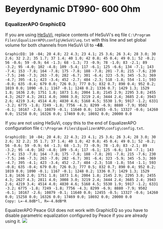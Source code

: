 # Beyerdynamic DT990- 600 Ohm
### EqualizerAPO GraphicEQ
If you are using [HeSuVi](https://sourceforge.net/projects/hesuvi/), replace contents of HeSuVi's eq file `C:\Program Files\EqualizerAPO\config\HeSuVi\eq.txt` with this line and set global volume for both channels from HeSuVi UI to **-48**.
```
GraphicEQ: 10 -84; 20 4.8; 22 4.3; 23 4.1; 25 3.6; 26 3.4; 28 3.0; 30 2.6; 32 2.2; 35 1.7; 37 1.4; 40 1.0; 42 0.8; 45 0.4; 49 0.1; 52 -0.2; 56 -0.6; 59 -0.9; 64 -1.3; 68 -1.3; 73 -0.9; 78 -1.0; 83 -2.1; 89 -3.2; 95 -4.0; 102 -4.8; 109 -5.4; 117 -6.1; 125 -6.6; 134 -7.1; 143 -7.4; 153 -7.8; 164 -7.8; 175 -7.8; 188 -7.8; 201 -7.8; 215 -7.6; 230 -7.5; 246 -7.3; 263 -7.0; 282 -6.7; 301 -6.4; 323 -5.9; 345 -5.3; 369 -4.7; 395 -4.1; 423 -3.4; 452 -2.7; 484 -2.3; 518 -1.8; 554 -1.1; 593 -0.8; 635 -0.4; 679 0.0; 726 0.3; 777 0.5; 832 0.7; 890 0.4; 952 0.2; 1019 0.0; 1090 -0.1; 1167 -0.1; 1248 0.2; 1336 0.7; 1429 1.3; 1529 1.8; 1636 2.0; 1751 1.8; 1873 1.6; 2004 1.8; 2145 2.9; 2295 3.8; 2455 4.3; 2627 4.3; 2811 4.0; 3008 3.0; 3219 2.4; 3444 2.4; 3685 2.4; 3943 2.6; 4219 3.4; 4514 4.0; 4830 4.6; 5168 4.5; 5530 1.9; 5917 -1.2; 6331 -3.2; 6775 -1.8; 7249 -1.8; 7756 -4.3; 8299 -6.9; 8880 -7.9; 9502 -6.1; 10167 -2.6; 10879 -0.1; 11640 0.0; 12455 -0.5; 13327 -0.6; 14260 0.0; 15258 0.0; 16326 0.0; 17469 0.0; 18692 0.0; 20000 0.0
```
If you are not using HeSuVi, copy this to the end of EqualizerAPO configuration file `C:\Program Files\EqualizerAPO\config\config.txt`.
```
GraphicEQ: 10 -84; 20 4.8; 22 4.3; 23 4.1; 25 3.6; 26 3.4; 28 3.0; 30 2.6; 32 2.2; 35 1.7; 37 1.4; 40 1.0; 42 0.8; 45 0.4; 49 0.1; 52 -0.2; 56 -0.6; 59 -0.9; 64 -1.3; 68 -1.3; 73 -0.9; 78 -1.0; 83 -2.1; 89 -3.2; 95 -4.0; 102 -4.8; 109 -5.4; 117 -6.1; 125 -6.6; 134 -7.1; 143 -7.4; 153 -7.8; 164 -7.8; 175 -7.8; 188 -7.8; 201 -7.8; 215 -7.6; 230 -7.5; 246 -7.3; 263 -7.0; 282 -6.7; 301 -6.4; 323 -5.9; 345 -5.3; 369 -4.7; 395 -4.1; 423 -3.4; 452 -2.7; 484 -2.3; 518 -1.8; 554 -1.1; 593 -0.8; 635 -0.4; 679 0.0; 726 0.3; 777 0.5; 832 0.7; 890 0.4; 952 0.2; 1019 0.0; 1090 -0.1; 1167 -0.1; 1248 0.2; 1336 0.7; 1429 1.3; 1529 1.8; 1636 2.0; 1751 1.8; 1873 1.6; 2004 1.8; 2145 2.9; 2295 3.8; 2455 4.3; 2627 4.3; 2811 4.0; 3008 3.0; 3219 2.4; 3444 2.4; 3685 2.4; 3943 2.6; 4219 3.4; 4514 4.0; 4830 4.6; 5168 4.5; 5530 1.9; 5917 -1.2; 6331 -3.2; 6775 -1.8; 7249 -1.8; 7756 -4.3; 8299 -6.9; 8880 -7.9; 9502 -6.1; 10167 -2.6; 10879 -0.1; 11640 0.0; 12455 -0.5; 13327 -0.6; 14260 0.0; 15258 0.0; 16326 0.0; 17469 0.0; 18692 0.0; 20000 0.0
Copy: L=-4.8dB*l, R=-4.8dB*R
```
EqualizerAPO Peace GUI does not work with GraphicEQ so you have to disable parametric equalization configured by Peace if you are already using it.
![](https://raw.githubusercontent.com/jaakkopasanen/AutoEq/master/results/Headphone.com/headphoncecom/onear/Beyerdynamic%20DT990-%20600%20Ohm/Beyerdynamic%20DT990-%20600%20Ohm.png)
